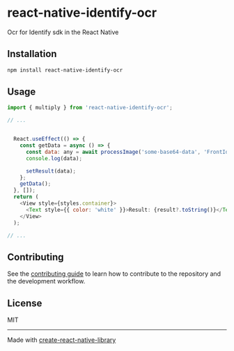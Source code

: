 # react-native-identify-ocr

Ocr for Identify sdk in the React Native

## Installation

```sh
npm install react-native-identify-ocr
```

## Usage

```js
import { multiply } from 'react-native-identify-ocr';

// ...


  React.useEffect(() => {
    const getData = async () => {
      const data: any = await processImage('some·base64·data', 'FrontId');
      console.log(data);

      setResult(data);
    };
    getData();
  }, []);
  return (
    <View style={styles.container}>
      <Text style={{ color: 'white' }}>Result: {result?.toString()}</Text>
    </View>
  );

// ...
```

## Contributing

See the [contributing guide](CONTRIBUTING.md) to learn how to contribute to the repository and the development workflow.

## License

MIT

---

Made with [create-react-native-library](https://github.com/callstack/react-native-builder-bob)
